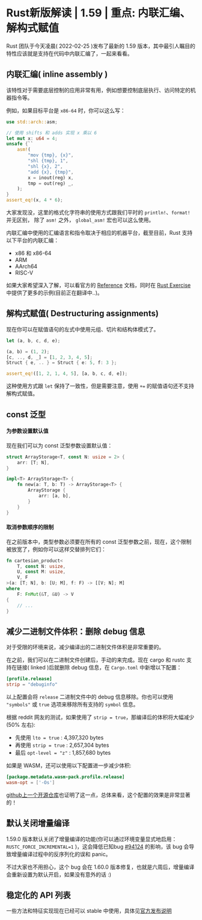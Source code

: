 # Rust新版解读 | 1.59 | 重点: 内联汇编、解构式赋值
Rust 团队于今天凌晨( 2022-02-25 )发布了最新的 1.59 版本，其中最引人瞩目的特性应该就是支持在代码中内联汇编了，一起来看看。

## 内联汇编( inline assembly )
该特性对于需要底层控制的应用非常有用，例如想要控制底层执行、访问特定的机器指令等。

例如，如果目标平台是 `x86-64` 时，你可以这么写：
```rust
use std::arch::asm;

// 使用 shifts 和 adds 实现 x 乘以 6
let mut x: u64 = 4;
unsafe {``
    asm!(
        "mov {tmp}, {x}",
        "shl {tmp}, 1",
        "shl {x}, 2",
        "add {x}, {tmp}",
        x = inout(reg) x,
        tmp = out(reg) _,
    );
}
assert_eq!(x, 4 * 6);
```

大家发现没，这里的格式化字符串的使用方式跟我们平时的 `println!`、`format!` 并无区别， 除了 `asm!` 之外， `global_asm!` 宏也可以这么使用。

内联汇编中使用的汇编语言和指令取决于相应的机器平台，截至目前，Rust 支持以下平台的内联汇编：

- x86 和 x86-64
- ARM
- AArch64
- RISC-V

如果大家希望深入了解，可以看官方的 [Reference](https://doc.rust-lang.org/nightly/reference/inline-assembly.html) 文档，同时在 [Rust Exercise](https://zh.exercise.rs/unsafe/inline-asm) 中提供了更多的示例(目前正在翻译中..)。

## 解构式赋值( Destructuring assignments)
现在你可以在赋值语句的左式中使用元组、切片和结构体模式了。
```rust
let (a, b, c, d, e);

(a, b) = (1, 2);
[c, .., d, _] = [1, 2, 3, 4, 5];
Struct { e, .. } = Struct { e: 5, f: 3 };

assert_eq!([1, 2, 1, 4, 5], [a, b, c, d, e]);
```

这种使用方式跟 `let` 保持了一致性，但是需要注意，使用 `+=` 的赋值语句还不支持解构式赋值。

## const 泛型

#### 为参数设置默认值
现在我们可以为 const 泛型参数设置默认值：
```rust
struct ArrayStorage<T, const N: usize = 2> {
    arr: [T; N],
}

impl<T> ArrayStorage<T> {
    fn new(a: T, b: T) -> ArrayStorage<T> {
        ArrayStorage {
            arr: [a, b],
        }
    }
}
```

#### 取消参数顺序的限制
在之前版本中，类型参数必须要在所有的 const 泛型参数之前，现在，这个限制被放宽了，例如你可以这样交替排列它们：
```rust
fn cartesian_product<
    T, const N: usize,
    U, const M: usize,
    V, F
>(a: [T; N], b: [U; M], f: F) -> [[V; N]; M]
where
    F: FnMut(&T, &U) -> V
{
    // ...
}
```

## 减少二进制文件体积：删除 debug 信息
对于受限的环境来说，减少编译出的二进制文件体积是非常重要的。

在之前，我们可以在二进制文件创建后，手动的来完成。现在 cargo 和 rustc 支持在链接( linked )后就删除 debug 信息，在 `Cargo.toml` 中新增以下配置：
```toml
[profile.release]
strip = "debuginfo"
```

以上配置会将 `release` 二进制文件中的 debug 信息移除。你也可以使用 `"symbols"` 或 `true` 选项来移除所有支持的 `symbol` 信息。

根据 reddit 网友的测试，如果使用了 `strip = true`，那编译后的体积将大幅减少(50% 左右):

- 先使用 `lto = true` : 4,397,320 bytes
- 再使用 `strip = true` : 2,657,304 bytes
- 最后 `opt-level = "z"` : 1,857,680 bytes

如果是 WASM，还可以使用以下配置进一步减少体积:
```toml
[package.metadata.wasm-pack.profile.release]
wasm-opt = ['-Os']
```

[github上一个开源仓库](https://github.com/rsadsb/adsb_deku/blob/master/CHANGELOG.md#unreleased)也证明了这一点，总体来看，这个配置的效果是非常显著的！

## 默认关闭增量编译
1.59.0 版本默认关闭了增量编译的功能(你可以通过环境变量显式地启用：`RUSTC_FORCE_INCREMENTAL=1` )，这会降低已知bug [#94124](https://github.com/rust-lang/rust/issues/94124) 的影响，该 bug 会导致增量编译过程中的反序列化的误和 panic。

不过大家也不用担心，这个 bug 会在 1.60.0 版本修复，也就是六周后，增量编译会重新设置为默认开启，如果没有意外的话 :)

## 稳定化的 API 列表
一些方法和特征实现现在已经可以 stable 中使用，具体见[官方发布说明](https://blog.rust-lang.org/2022/02/24/Rust-1.59.0.html#stabilized-apis)